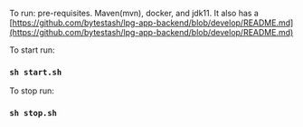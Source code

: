 To run:
pre-requisites. Maven(mvn), docker, and jdk11. It also has a 
[https://github.com/bytestash/lpg-app-backend/blob/develop/README.md](https://github.com/bytestash/lpg-app-backend/blob/develop/README.md)

To start run:
### `sh start.sh`

To stop run:
### `sh stop.sh`